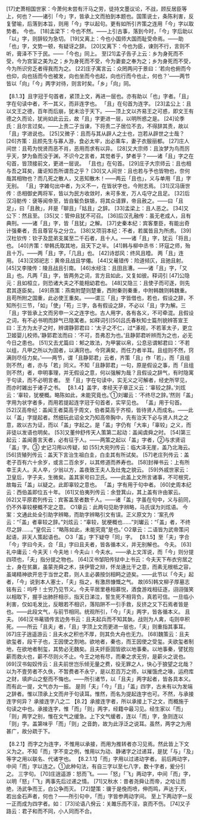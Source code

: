 <!-- { "loadSidebar": true } -->
[17]史萧相国世家：今萧何未尝有汗马之劳，徒持文墨议论，不战，顾反居臣等上，何也？——诸引「今」字，皆承上文而拍到本题也。国策说士，条陈利害，反复譬喻，后落到本旨，则用「今」字以起句。更有如所引齐策之连用「今」字以取势者。
今也。
[18]孟梁下：今也不然。——上引古事，落到今时，「今」字后助以「以」字，则辞较为急切。
[19]又离上：今也小国师大国而耻受命焉。——助「也」字，文势一顿，有疑讶之辞。
[20]又离下：今也为臣，谏则不行，言则不听，膏泽不下于民。——「今也」同上。
至[21]孟子告子上云：乡为身死而不受，今为宫室之美为之；乡为身死而不受，今为妻妾之奉为之；乡为身死而不受，今为所识穷乏者得我而为之。
[22]庄子寓言云：众罔两问于景曰：‘若向也俯而今也仰，向也括而今也被发，向也坐而今也起，向也行而今也止，何也？’——两节皆以「向」「今」两字对待，则言时矣。「乡」「向」同。

【8.1.3】且字冠于句首者，紧顶上文，再进一层也。亦有助以「也」字者。「且」字在句读中者，不一其义，而非连字也。
「且」在句首为连字。
[23]孟公上：且以文王之德，百年而后崩，犹未洽于天下。——顶上文以齐易王之可惑，即文王有德之久而论，犹尚如此云云，故「且」字更进一层，以明所惑之是。
[24]论季氏：且尔言过矣。——上责二子当谏，下将责二子居位不去，不得辞其责，故以「且」字进说也。
[25]又微子：且而与其从辟人之士也，岂若从辟世之士哉？
[26]齐策：且颜先生与寡人游，食必太牢，出必乘车，妻子衣服丽都。
[27]庄人间世：且苟为悦贤而恶不肖，恶用而求有以异。
[28]又大宗师：且汝梦为鸟而厉乎天，梦为鱼而没于渊，不识今之言者，其觉者乎，梦者乎？——诸「且」字之在句首，皆顶接前文，更进一层说。
「且也」在句首。
[29]庄子大宗师云：且也相与吾之耳矣，庸讵知吾所谓吾之乎？
[30]又人间世：且也若与予也皆物也，奈何哉其相物也？而几死之散人，又恶知散木！——两云「且也」，义与单用「且」字无别。
「且」字雑句出中者，为义不一，在皆状字也，今附志焉。
[31]汉冯唐世传：丞相御史两将军，皆以为民方收敛时，未可多发，万人屯守之且足。
[32]后汉冯鲂传：襃等闻帝至，皆自鬄负鈇锧，将其众请罪，帝且赦之。——曰「且足」，曰「且赦」，幷是「聊且」「姑且」之辞。
[33]孟梁上：且人恶之。
[34]又公下：然且至。
[35]又：管仲且犹不可召。
[36]后汉孔融传：虽无老成人，且有典刑。——诸「且」字，皆「且犹」之解。
[37]史秦本纪：宾客羣臣，有能出奇计强秦者，吾且尊官与之分立。
[38]又项羽本纪：不者，若属皆且为所虏。
[39]汉杜钦传：钦子及昆弟支属至二千石者，且十人。——诸「且」字，犹云「将且」也。
[40]齐策：举韩氏取其地，且天下之半。
[41]韩与柳中丞书：环寇之师，殆且十万。——两「且」字，「几且」也。
[42]诗邶风：终风且曀。
两「且」连用。
[43]汉郊祀志：黄帝且战且学僊。
[44]又鼌错传：险道倾仄，且驰且射。
[45]又李陵传：陵且战且引南。
[46]水经注：且田且漕。——诸「且」字，「又且」也。凡两「且」字，皆两务之词，言方且如此，又复如彼。释词引
[47]公隐元：且如桓立，则恐诸大夫之不能相幼君也。
[48]又隐三：且使子而可逐，则先君其逐臣矣。
[49]燕策：燕南附楚则楚重，西附秦则秦重，中附韩魏则韩魏重。且苟所附之国重，此必使王重矣。——谓三「且」字皆借也，若也，假设之辞，不知所引三节，「如」「使」「苟」三字，各有假设之辞，不必以「且」字为解。三「且」字皆承上文而另申一义之连字也。古人用字，各有各义，不可牵混。且假设之词，有不必书明而辞气已隐寓者。如释词引[50]吕氏春秋知士篇剂貌辨答宣王曰：王方为太子之时，辨谓静郭君曰：‘太子之不仁，过*涿视，不若革太子，更立卫姬婴儿校师。’静郭君泫而曰：‘不可，吾弗忍为也。’且静郭君听辨而为之也，必无今日之患也。
[51]又去尤篇曰：邾之故法，为甲裳以帛，公息忌谓邾君曰：‘不若以组，凡甲之所以为固者，以满窍也。今窍满矣，而任力者半耳。且组则不然，窍满则尽任力矣。’——两节，谓「且静郭君」云者，齐策「且」作「若」，而「且组则不然」者，亦与「若」同义。不知「且静郭君」一句，原是假设之事，而「且组则不然」者，申明事理，并无假设之意，何以强解为哉？且假设之辞气，有时隐寓于句读，而不必明言者。
至「且」字在句读中，实无义之可解者，经史所罕见，而亦时雑出于诸子之书。
【8.1.4】盖字，孝经天子章正义云：‘辜较之辞。’刘炫云：‘辜较，犹梗概。略陈如此，未能究竟也。’①刘瓛云：‘不终尽之辞。’然则「盖」字用为状字者多，而用若提起连字冠于句首者，实罕见也。
「盖」用于句首。
[52]汉高帝纪：盖闻王者莫高于周文，伯者莫高于齐桓，皆待贤人而成名。——此以「盖」字提起者。然细玩此诏全文乃知高帝胸中，先有治天下必与贤人共之之意，故以古为证，而以「盖」字起之。是「盖」字仍有「大率」「辜较」之义，而非徒以发语也明矣。
[53]又董仲舒传天人策第二起动：盖闻虞舜之时。
[54]第三起云：盖闻善言天者，必有征于人。——两策之起以「盖」字者，②与求贤诏「盖」字。③
史记习用以传疑，如
[55]大宛列传云：临大泽无崖，盖乃北海云。
[56]货殖列传云：盖天下言治生祖白圭，白圭其有所试矣。
[57]老庄列传云：盖老子百有六十余岁，或言二百余岁，以其修道而养寿也。
[58]封禅书云：上有所幸王夫人。夫人卒，少翁以方，盖夜致王夫人及灶鬼之貌云。
[59]外戚世家云：卫皇后，字子夫，生微矣。盖其家号曰卫氏。——此盖上文所言诸事，不可根究，故每云「盖」以疑之。此即辜较之意也。
「盖」字有用于句中者。
[60]史周本纪云：西伯盖即位五十年。
[61]又伯夷列传云：余登箕山，其上盖有许由冢云。
[62]又平原君列传云：宾客盖至者数千人。——诸「盖」字虽在句中，义与前同，仍不外辜较梗概不定之意。
○1章云：此两句见助字辨略，马氏误为刘炫语。  今案：文通此处全引助字辨略，而助字辨略引文有误。正义原文为：‘案孔传云：“「盖」者辜较之辞。”刘炫云：“辜较，犹梗概也……”刘瓛云：“「盖」者，不终尽之辞……。”皇侃云：“略陈如此，未能究竟”是也。’
○2章云：二语皆为武帝策问起语，非天人策起语也。
○3「盖」字下疑夺「同」字。
【8.1.5】至「夫」字合「今」字曰今夫，合「且」字曰且夫者，皆各循本义，并无别解也。
今夫。
[63]礼中庸云：今夫天∣今夫地∣今夫山∣今夫水。——承上文浑说，而「今」则分提四项也，「夫」指分提之物也。
[64]汉书邹阳传狱中上书云：今夫天下布衣穷居之士，身在贫羸，虽蒙尧舜之术，挟伊管之辩，怀龙逄比干之意，而素无根柢之容，虽竭精神欲开忠于当世之君，则人主必袭按剑相眄之迹矣。——此节以「今夫」起者，「今」说到本人塞士，「夫」指之，有激昂慷慨之气。
故[65]韩文柳子厚墓志铭有云：呜呼！士穷乃见节义。今夫平居里巷相慕悦，酒食游戏相征逐，诩诩强笑以相取下，握手出肺肝相示，指天日涕泣，誓生死不相背负，真若可信。一旦临小利害，仅如毛发比，反眼若不相识，落陷阱不一引手救，反挤之又下石焉者皆是也。——此段文气，与前节相同。统观所引，「今」「夫」两字，皆各循本义。
且夫。
[66]汉书鼌错传言边务书云：且夫起兵而不知其埶，战则为人禽，屯则卒积死。——所云「且夫」者，「且」字顶上文而更进一层也，「夫」则重指其事耳。
[67]庄子逍遥游云：且夫水之积也不厚，则其负大舟也无力。
[68]魏策云：且夫欲玺者，段干子也，王因使之割地。欲地者，秦也，而王因使之受玺。夫欲玺者制地，在欲地者制玺，其势必无魏矣。且夫奸臣固皆欲以地事秦。以地事秦，譬犹抱薪而救火也，薪不尽则火不止。今王之地有尽，而秦之求无穷，是薪火之说也。
[69]汉书匈奴传云：且夫前世岂乐倾无量之费，役无罪之人，快心于狼望之北哉？以为不壹劳者不久佚，不暂费者不永宁，是以忍百万之师，以摧饿虎之喙，运府库之财，填庐山之壑而不悔也。——所引诸节，以「且夫」两字起者，皆各具本义。而有此一提，文气亦为一振。
是则「夫」「今」「且」「盖」四字，古未有以为发端之辞者。惟以顶承上文而弁于句读耳。惟然，而名为提起连字也可。不然，与承接连字何异？
承接连字八之二
【8.2】承接连字者，所以承接上下之文，而概施于句读之中也。承接连字，惟「而」「则」两字，经籍中最习见。经生家以「而」「则」两字之别，惟在文气之缓急。上下文气缓者，连以「而」字，急则连以「则」字。盖第味乎「而」「则」之音韵，故为此浮泛之说耳。虽然，两字之为用甚广，故分疏于下。

【8.2.1】而字之为连字，不惟用以承接，而用为推转者亦习见焉。然此皆上下文义为之。不知「而」字不变之例，惟用以为动、静诸字之过递耳，是犹「与」「及」等字之用以联名、代诸字也。
【8.2.1.1】「而」字用以过递动字者。
前后两动字，中间「而」字以连之。①此种句法，有自三字以至七八字，数十字者，爰分引之。
三字句。
[70]庄逍遥游：怒而飞。——「怒」「飞」两动字，中间「而」字，以明「怒」「飞」两事先后过递之情。
[71]又秋水：昔者尧舜让而帝，之哙让而绝，汤武争而王，白公争而灭。
[72]楚策：骥于是俛而喷，伸而鸣，声达于天，若出金石声者，何也？——所引句中，「而」字皆参两动字间。
至上下两动字一反一正而成为四字者。如：
[73]论语八佾云：关雎乐而不淫，哀而不伤。
[74]又子路云：君子和而不同，小人同而不合。
